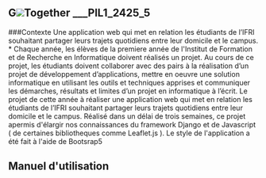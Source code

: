 ## G![](https://maps.google.com/mapfiles/ms/icons/green-dot.png)Together  ___PIL1_2425_5
 
 ###Contexte
Une application web qui met en relation les étudiants de l’IFRI souhaitant partager leurs trajets quotidiens entre leur domicile et le campus. *
Chaque année, les élèves de la premiere année de l'Institut de Formation et de Recherche en Informatique doivent réalisés un projet. Au cours de ce projet, les étudiants doivent collaborer avec des pairs à la réalisation d’un projet de développement d’applications, mettre en oeuvre une solution informatique en utilisant les outils et techniques apprises et communiquer les démarches, résultats et limites d’un projet en informatique à l’écrit. Le projet de cette année à réaliser une application web qui met en relation les étudiants de l’IFRI souhaitant partager leurs trajets quotidiens entre leur domicile et le campus. Réalisé dans un délai de trois semaines, ce projet  apermis d'élargir nos connaissances du framework Django et de Javascript ( de certaines bibliotheques comme Leaflet.js ). Le style de l'application a été fait à l'aide de Bootsrap5


## Manuel d'utilisation 
